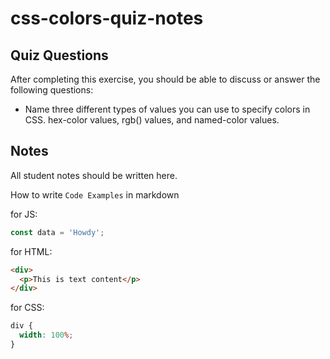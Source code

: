 # css-colors-quiz-notes

## Quiz Questions

After completing this exercise, you should be able to discuss or answer the following questions:

- Name three different types of values you can use to specify colors in CSS.
  hex-color values, rgb() values, and named-color values.

## Notes

All student notes should be written here.

How to write `Code Examples` in markdown

for JS:

```javascript
const data = 'Howdy';
```

for HTML:

```html
<div>
  <p>This is text content</p>
</div>
```

for CSS:

```css
div {
  width: 100%;
}
```
